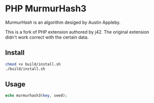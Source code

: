 # PHP MurmurHash3

*MurmurHash* is an algorithm desiged by Austin Appleby.

This is a fork of PHP extension authored by j42. The original extension didn't work correct with the certain data.

## Install

```bash
chmod +x build/install.sh
./build/install.sh
```

## Usage

```php
echo murmurhash3(key, seed);
```
